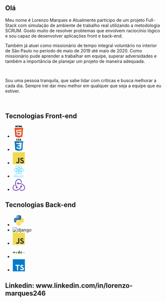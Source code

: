 <h2>Olá</h2>
<p>Meu nome é Lorenzo Marques e Atualmente participo de um projeto Full-Stack com simulação de ambiente de trabalho real utilizando a metodologia SCRUM. Gosto muito de resolver problemas que envolvem raciocínio lógico e sou capaz de desenvolver aplicações front e back-end.</p<
<br>
<p>Também já atuei como missionário de tempo integral voluntário no interior de São Paulo no período de maio de 2019 até maio de 2020. Como missionário pude aprender a trabalhar em equipe, superar adversidades e também a importância de planejar um projeto de maneira adequada.</p>
<br>
<p>Sou uma pessoa tranquila, que sabe lidar com críticas e busca melhorar a cada dia. Sempre irei dar meu melhor em qualquer que seja a equipe que eu estiver.</p>
<br>

 <h2> Tecnologias Front-end </h2>
  <ul>
  <li ><img src="https://raw.githubusercontent.com/devicons/devicon/master/icons/html5/html5-original-wordmark.svg" alt="html5" width="40" height="40"/></li>
  <li> <img src="https://raw.githubusercontent.com/devicons/devicon/master/icons/css3/css3-original-wordmark.svg" alt="css3" width="40" height="40"/></li>
  <li> <img src="https://raw.githubusercontent.com/devicons/devicon/master/icons/javascript/javascript-original.svg" alt="javascript" width="40" height="40"/> </li>
  <li> <img src="https://raw.githubusercontent.com/devicons/devicon/master/icons/react/react-original-wordmark.svg" alt="react" width="40" height="40"/>
</li>
  <li> <img src="https://raw.githubusercontent.com/devicons/devicon/master/icons/redux/redux-original.svg" alt="redux" width="40" height="40"/>
</li>
</ul>

<h2> Tecnologias Back-end </h2>
  <ul>
    <li>
    <img src="https://raw.githubusercontent.com/devicons/devicon/master/icons/python/python-original.svg" alt="python" width="40" height="40"/>
  </li>
  <li>
        <img src="https://kinsta.com/wp-content/uploads/2021/08/Django-WordPress.png" alt="django" width="40" height="40"/>
 </li>
   <li> <img src="https://raw.githubusercontent.com/devicons/devicon/master/icons/javascript/javascript-original.svg" alt="javascript" width="40" height="40"/> </li>
  <li>
    <img src="https://raw.githubusercontent.com/devicons/devicon/master/icons/nodejs/nodejs-original-wordmark.svg" alt="nodejs" width="40" height="40"/>
  </li>
  <li>
    <img src="https://raw.githubusercontent.com/devicons/devicon/master/icons/typescript/typescript-original.svg" alt="typescript" width="40" height="40"/> 
  </li>


    
    

</ul>

<h2>Linkedin: www.linkedin.com/in/lorenzo-marques246</h2>
